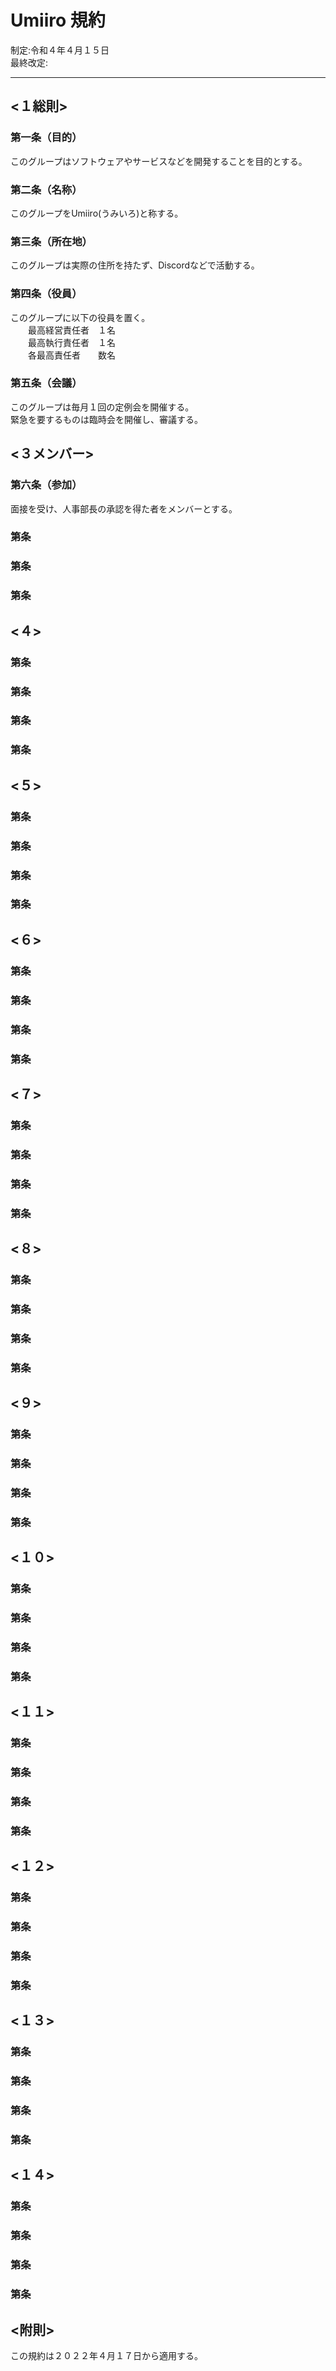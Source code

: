 # Umiiro 規約
制定:令和４年４月１５日  
最終改定:

---
## <１総則>
### 第一条（目的）
このグループはソフトウェアやサービスなどを開発することを目的とする。

### 第二条（名称）
このグループをUmiiro(うみいろ)と称する。  

### 第三条（所在地）
このグループは実際の住所を持たず、Discordなどで活動する。

### 第四条（役員）
このグループに以下の役員を置く。  
　　最高経営責任者　１名  
　　最高執行責任者　１名  
　　各最高責任者　　数名

### 第五条（会議）
このグループは毎月１回の定例会を開催する。  
緊急を要するものは臨時会を開催し、審議する。
## <３メンバー>
### 第六条（参加）
面接を受け、人事部長の承認を得た者をメンバーとする。




### 第条
### 第条
### 第条
## <４>
### 第条
### 第条
### 第条
### 第条
## <５>
### 第条
### 第条
### 第条
### 第条
## <６>
### 第条
### 第条
### 第条
### 第条
## <７>
### 第条
### 第条
### 第条
### 第条
## <８>
### 第条
### 第条
### 第条
### 第条
## <９>
### 第条
### 第条
### 第条
### 第条
## <１０>
### 第条
### 第条
### 第条
### 第条
## <１１>
### 第条
### 第条
### 第条
### 第条
## <１２>
### 第条
### 第条
### 第条
### 第条
## <１３>
### 第条
### 第条
### 第条
### 第条
## <１４>
### 第条
### 第条
### 第条
### 第条
## <附則>
この規約は２０２２年４月１７日から適用する。
